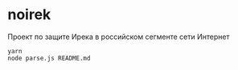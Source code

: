 # noirek
Проект по защите Ирека в российском сегменте сети Интернет

```
yarn
node parse.js README.md 
```
